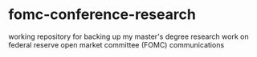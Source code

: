 # fomc-conference-research
working repository for backing up my master's degree research work on federal reserve open market committee (FOMC) communications

